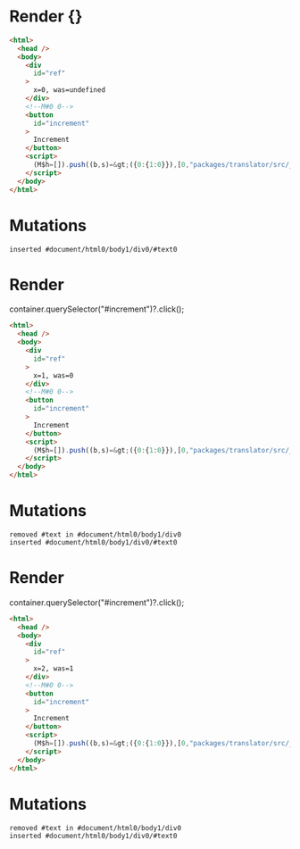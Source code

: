 # Render {}
```html
<html>
  <head />
  <body>
    <div
      id="ref"
    >
      x=0, was=undefined
    </div>
    <!--M#0 0-->
    <button
      id="increment"
    >
      Increment
    </button>
    <script>
      (M$h=[]).push((b,s)=&gt;({0:{1:0}}),[0,"packages/translator/src/__tests__/fixtures/lifecycle-this/template.marko_0_x",])
    </script>
  </body>
</html>
```

# Mutations
```
inserted #document/html0/body1/div0/#text0
```


# Render 
container.querySelector("#increment")?.click();

```html
<html>
  <head />
  <body>
    <div
      id="ref"
    >
      x=1, was=0
    </div>
    <!--M#0 0-->
    <button
      id="increment"
    >
      Increment
    </button>
    <script>
      (M$h=[]).push((b,s)=&gt;({0:{1:0}}),[0,"packages/translator/src/__tests__/fixtures/lifecycle-this/template.marko_0_x",])
    </script>
  </body>
</html>
```

# Mutations
```
removed #text in #document/html0/body1/div0
inserted #document/html0/body1/div0/#text0
```


# Render 
container.querySelector("#increment")?.click();

```html
<html>
  <head />
  <body>
    <div
      id="ref"
    >
      x=2, was=1
    </div>
    <!--M#0 0-->
    <button
      id="increment"
    >
      Increment
    </button>
    <script>
      (M$h=[]).push((b,s)=&gt;({0:{1:0}}),[0,"packages/translator/src/__tests__/fixtures/lifecycle-this/template.marko_0_x",])
    </script>
  </body>
</html>
```

# Mutations
```
removed #text in #document/html0/body1/div0
inserted #document/html0/body1/div0/#text0
```